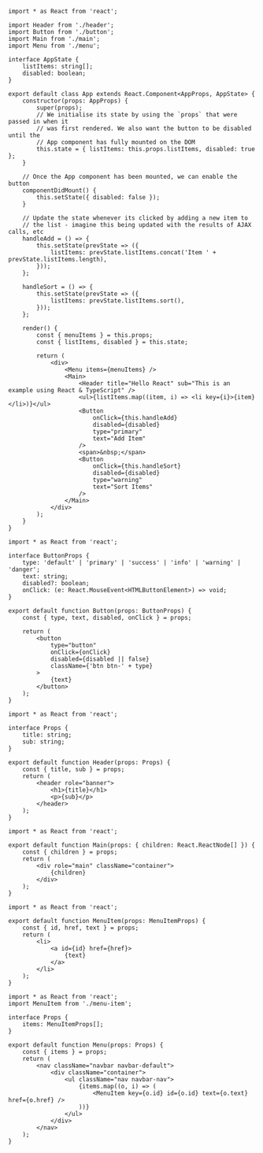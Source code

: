    import * as React from 'react';

    import Header from './header';
    import Button from './button';
    import Main from './main';
    import Menu from './menu';

    interface AppState {
        listItems: string[];
        disabled: boolean;
    }

    export default class App extends React.Component<AppProps, AppState> {
        constructor(props: AppProps) {
            super(props);
            // We initialise its state by using the `props` that were passed in when it
            // was first rendered. We also want the button to be disabled until the
            // App component has fully mounted on the DOM
            this.state = { listItems: this.props.listItems, disabled: true };
        }

        // Once the App component has been mounted, we can enable the button
        componentDidMount() {
            this.setState({ disabled: false });
        }

        // Update the state whenever its clicked by adding a new item to
        // the list - imagine this being updated with the results of AJAX calls, etc
        handleAdd = () => {
            this.setState(prevState => ({
                listItems: prevState.listItems.concat('Item ' + prevState.listItems.length),
            }));
        };

        handleSort = () => {
            this.setState(prevState => ({
                listItems: prevState.listItems.sort(),
            }));
        };

        render() {
            const { menuItems } = this.props;
            const { listItems, disabled } = this.state;

            return (
                <div>
                    <Menu items={menuItems} />
                    <Main>
                        <Header title="Hello React" sub="This is an example using React & TypeScript" />
                        <ul>{listItems.map((item, i) => <li key={i}>{item}</li>)}</ul>
                        <Button
                            onClick={this.handleAdd}
                            disabled={disabled}
                            type="primary"
                            text="Add Item"
                        />
                        <span>&nbsp;</span>
                        <Button
                            onClick={this.handleSort}
                            disabled={disabled}
                            type="warning"
                            text="Sort Items"
                        />
                    </Main>
                </div>
            );
        }
    }

```
import * as React from 'react';

interface ButtonProps {
    type: 'default' | 'primary' | 'success' | 'info' | 'warning' | 'danger';
    text: string;
    disabled?: boolean;
    onClick: (e: React.MouseEvent<HTMLButtonElement>) => void;
}

export default function Button(props: ButtonProps) {
    const { type, text, disabled, onClick } = props;

    return (
        <button
            type="button"
            onClick={onClick}
            disabled={disabled || false}
            className={'btn btn-' + type}
        >
            {text}
        </button>
    );
}
```

```
import * as React from 'react';

interface Props {
    title: string;
    sub: string;
}

export default function Header(props: Props) {
    const { title, sub } = props;
    return (
        <header role="banner">
            <h1>{title}</h1>
            <p>{sub}</p>
        </header>
    );
}
```

```
import * as React from 'react';

export default function Main(props: { children: React.ReactNode[] }) {
    const { children } = props;
    return (
        <div role="main" className="container">
            {children}
        </div>
    );
}
```

```
import * as React from 'react';

export default function MenuItem(props: MenuItemProps) {
    const { id, href, text } = props;
    return (
        <li>
            <a id={id} href={href}>
                {text}
            </a>
        </li>
    );
}
```

```
import * as React from 'react';
import MenuItem from './menu-item';

interface Props {
    items: MenuItemProps[];
}

export default function Menu(props: Props) {
    const { items } = props;
    return (
        <nav className="navbar navbar-default">
            <div className="container">
                <ul className="nav navbar-nav">
                    {items.map((o, i) => (
                        <MenuItem key={o.id} id={o.id} text={o.text} href={o.href} />
                    ))}
                </ul>
            </div>
        </nav>
    );
}
```




